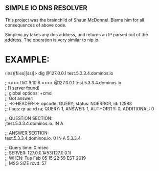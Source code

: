 ## SIMPLE IO DNS RESOLVER   

This project was the brainchild of Shaun McDonnel. Blame him for all consequences of above code.   

Simpleio.py takes any dns address, and returns an IP parsed out of the address. The operation is very similar to nip.io.  

EXAMPLE:
=======================================
(ins)[files][ssl]> dig @127.0.0.1 test.5.3.3.4.dominos.io  

; <<>> DiG 9.10.6 <<>> @127.0.0.1 test.5.3.3.4.dominos.io  
; (1 server found)  
;; global options: +cmd  
;; Got answer:  
;; ->>HEADER<<- opcode: QUERY, status: NOERROR, id: 12588  
;; flags: qr aa rd ra; QUERY: 1, ANSWER: 1, AUTHORITY: 0, ADDITIONAL: 0  

;; QUESTION SECTION:  
;test.5.3.3.4.dominos.io.	IN	A  

;; ANSWER SECTION:  
test.5.3.3.4.dominos.io. 0	IN	A	5.3.3.4  

;; Query time: 0 msec  
;; SERVER: 127.0.0.1#53(127.0.0.1)  
;; WHEN: Tue Feb 05 15:22:59 EST 2019  
;; MSG SIZE  rcvd: 57  

